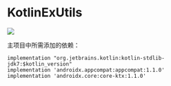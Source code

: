 # KotlinExUtils
[![](https://jitpack.io/v/lvfaqiang/KotlinExUtils.svg)](https://jitpack.io/#lvfaqiang/KotlinExUtils)

主项目中所需添加的依赖：

```
implementation "org.jetbrains.kotlin:kotlin-stdlib-jdk7:$kotlin_version"
implementation 'androidx.appcompat:appcompat:1.1.0'
implementation 'androidx.core:core-ktx:1.1.0'
```